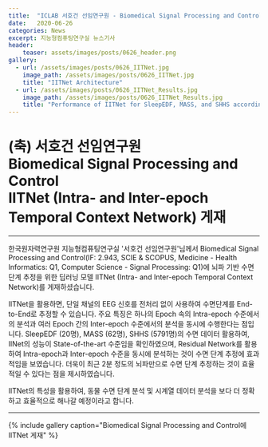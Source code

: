 ```yaml
---
title:  "ICLAB 서호건 선임연구원 - Biomedical Signal Processing and Control에 IITNet (Intra- and Inter-epoch Temporal Context Network) 게재"
date:   2020-06-26 
categories: News
excerpt: 지능형컴퓨팅연구실 뉴스기사
header:
    teaser: assets/images/posts/0626_header.png
gallery:
  - url: /assets/images/posts/0626_IITNet.jpg
    image_path: /assets/images/posts/0626_IITNet.jpg
    title: "IITNet Architecture"
  - url: /assets/images/posts/0626_IITNet_Results.jpg
    image_path: /assets/images/posts/0626_IITNet_Results.jpg
    title: "Performance of IITNet for SleepEDF, MASS, and SHHS according to the sequence length"
---
```

# (축) 서호건 선임연구원 <br> Biomedical Signal Processing and Control <br> IITNet (Intra- and Inter-epoch Temporal Context Network) 게재

---

한국원자력연구원 지능형컴퓨팅연구실 '서호건 선임연구원'님께서 Biomedical Signal Processing and Control(IF: 2.943, SCIE & SCOPUS, Medicine - Health Informatics: Q1, Computer Science - Signal Processing: Q1)에 뇌파 기반 수면단계 추정을 위한 딥러닝 모델
IITNet (Intra- and Inter-epoch Temporal Context Network)를 게재하셨습니다.

IITNet을 활용하면, 단일 채널의 EEG 신호를 전처리 없이 사용하여 수면단계를 End-to-End로 추정할 수 있습니다.
주요 특징은 하나의 Epoch 속의 Intra-epoch 수준에서의 분석과 여러 Epoch 간의 Inter-epoch 수준에서의 분석을 동시에 수행한다는 점입니다.
SleepEDF (20명), MASS (62명), SHHS (5791명)의 수면 데이터 활용하여, IINet의 성능이 State-of-the-art 수준임을 확인하였으며,
Residual Network를 활용하여 Intra-epoch과 Inter-epoch 수준을 동시에 분석하는 것이 수면 단계 추정에 효과적임을 보였습니다.
더욱이 최근 2분 정도의 뇌파만으로 수면 단계 추정하는 것이 효율적일 수 있다는 점을 제시하였습니다.

IITNet의 특성을 활용하여, 동물 수면 단계 분석 및 시계열 데이터 분석을 보다 더 정확하고 효율적으로 해나갈 예정이라고 합니다.

---

{% include gallery caption="Biomedical Signal Processing and Control에 IITNet 게재" %}
